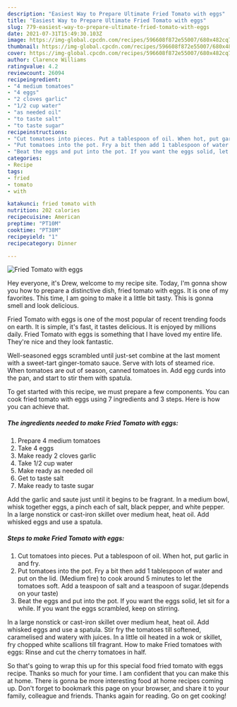 ```yaml
---
description: "Easiest Way to Prepare Ultimate Fried Tomato with eggs"
title: "Easiest Way to Prepare Ultimate Fried Tomato with eggs"
slug: 779-easiest-way-to-prepare-ultimate-fried-tomato-with-eggs
date: 2021-07-31T15:49:30.103Z
image: https://img-global.cpcdn.com/recipes/596608f872e55007/680x482cq70/fried-tomato-with-eggs-recipe-main-photo.jpg
thumbnail: https://img-global.cpcdn.com/recipes/596608f872e55007/680x482cq70/fried-tomato-with-eggs-recipe-main-photo.jpg
cover: https://img-global.cpcdn.com/recipes/596608f872e55007/680x482cq70/fried-tomato-with-eggs-recipe-main-photo.jpg
author: Clarence Williams
ratingvalue: 4.2
reviewcount: 26094
recipeingredient:
- "4 medium tomatoes"
- "4 eggs"
- "2 cloves garlic"
- "1/2 cup water"
- "as needed oil"
- "to taste salt"
- "to taste sugar"
recipeinstructions:
- "Cut tomatoes into pieces. Put a tablespoon of oil. When hot, put garlic in and fry."
- "Put tomatoes into the pot. Fry a bit then add 1 tablespoon of water and put on the lid. (Medium fire) to cook around 5 minutes to let the tomatoes soft. Add a teaspoon of salt and a teaspoon of sugar.(depends on your taste)"
- "Beat the eggs and put into the pot. If you want the eggs solid, let sit for a while. If you want the eggs scrambled, keep on stirring."
categories:
- Recipe
tags:
- fried
- tomato
- with

katakunci: fried tomato with 
nutrition: 202 calories
recipecuisine: American
preptime: "PT10M"
cooktime: "PT38M"
recipeyield: "1"
recipecategory: Dinner

---
```



![Fried Tomato with eggs](https://img-global.cpcdn.com/recipes/596608f872e55007/680x482cq70/fried-tomato-with-eggs-recipe-main-photo.jpg)

Hey everyone, it's Drew, welcome to my recipe site. Today, I'm gonna show you how to prepare a distinctive dish, fried tomato with eggs. It is one of my favorites. This time, I am going to make it a little bit tasty. This is gonna smell and look delicious.

Fried Tomato with eggs is one of the most popular of recent trending foods on earth. It is simple, it's fast, it tastes delicious. It is enjoyed by millions daily. Fried Tomato with eggs is something that I have loved my entire life. They're nice and they look fantastic.

Well-seasoned eggs scrambled until just-set combine at the last moment with a sweet-tart ginger-tomato sauce. Serve with lots of steamed rice. When tomatoes are out of season, canned tomatoes in. Add egg curds into the pan, and start to stir them with spatula.


To get started with this recipe, we must prepare a few components. You can cook fried tomato with eggs using 7 ingredients and 3 steps. Here is how you can achieve that.

<!--inarticleads1-->

##### The ingredients needed to make Fried Tomato with eggs:

1. Prepare 4 medium tomatoes
1. Take 4 eggs
1. Make ready 2 cloves garlic
1. Take 1/2 cup water
1. Make ready as needed oil
1. Get to taste salt
1. Make ready to taste sugar


Add the garlic and saute just until it begins to be fragrant. In a medium bowl, whisk together eggs, a pinch each of salt, black pepper, and white pepper. In a large nonstick or cast-iron skillet over medium heat, heat oil. Add whisked eggs and use a spatula. 

<!--inarticleads2-->

##### Steps to make Fried Tomato with eggs:

1. Cut tomatoes into pieces. Put a tablespoon of oil. When hot, put garlic in and fry.
1. Put tomatoes into the pot. Fry a bit then add 1 tablespoon of water and put on the lid. (Medium fire) to cook around 5 minutes to let the tomatoes soft. Add a teaspoon of salt and a teaspoon of sugar.(depends on your taste)
1. Beat the eggs and put into the pot. If you want the eggs solid, let sit for a while. If you want the eggs scrambled, keep on stirring.


In a large nonstick or cast-iron skillet over medium heat, heat oil. Add whisked eggs and use a spatula. Stir fry the tomatoes till softened, caramelised and watery with juices. In a little oil heated in a wok or skillet, fry chopped white scallions till fragrant. How to make Fried tomatoes with eggs: Rinse and cut the cherry tomatoes in half. 

So that's going to wrap this up for this special food fried tomato with eggs recipe. Thanks so much for your time. I am confident that you can make this at home. There is gonna be more interesting food at home recipes coming up. Don't forget to bookmark this page on your browser, and share it to your family, colleague and friends. Thanks again for reading. Go on get cooking!
